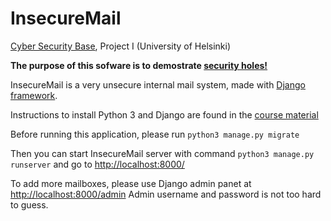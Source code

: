 # InsecureMail

[Cyber Security Base](https://cybersecuritybase.mooc.fi/), Project I (University of Helsinki)

**The purpose of this sofware is to demostrate [security holes!](essay.txt)**

InsecureMail is a very unsecure internal mail system, made with [Django framework](https://www.djangoproject.com/).

Instructions to install Python 3 and Django are found in the [course material](https://cybersecuritybase.mooc.fi/installation-guide)

Before running this application, please run `python3 manage.py migrate`

Then you can start InsecureMail server with command `python3 manage.py runserver` and go to [http://localhost:8000/](http://localhost:8000/)

To add more mailboxes, please use Django admin panet at [http://localhost:8000/admin](http://localhost:8000/admin)
Admin username and password is not too hard to guess.
